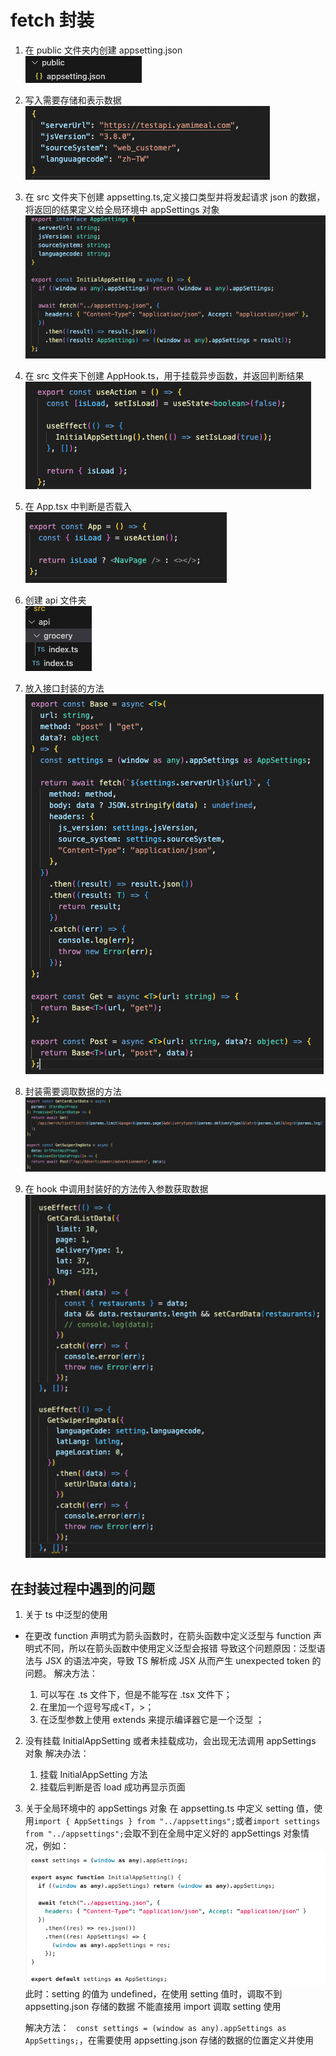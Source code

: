 # fetch 封装

1. 在 public 文件夹内创建 appsetting.json    
   ![Alt text](image-6.png)

2. 写入需要存储和表示数据   
   ![Alt text](image-7.png)
3. 在 src 文件夹下创建 appsetting.ts,定义接口类型并将发起请求 json 的数据，将返回的结果定义给全局环境中 appSettings 对象   
   ![Alt text](image-8.png)
4. 在 src 文件夹下创建 AppHook.ts，用于挂载异步函数，并返回判断结果   
   ![Alt text](image-9.png)
5. 在 App.tsx 中判断是否载入   
   ![Alt text](image-10.png)
6. 创建 api 文件夹   
   ![Alt text](image-11.png)
7. 放入接口封装的方法  
   ![Alt text](image-12.png)
8. 封装需要调取数据的方法  
   ![Alt text](image-13.png)
9. 在 hook 中调用封装好的方法传入参数获取数据  
   ![Alt text](image-14.png)

## 在封装过程中遇到的问题

1. 关于 ts 中<T>泛型的使用

- 在更改 function 声明式为箭头函数时，在箭头函数中定义泛型与 function 声明式不同，所以在箭头函数中使用<T>定义泛型会报错
  导致这个问题原因：泛型语法与 JSX 的语法冲突，导致 TS 解析成 JSX 从而产生 unexpected token 的问题。
  解决方法：
  1. <T>可以写在 .ts 文件下，但是不能写在 .tsx 文件下；
  2. 在<T>里加一个逗号写成<T，>；
  3. 在泛型参数上使用 extends 来提示编译器它是一个泛型 <T extends unknown>；

2. 没有挂载 InitialAppSetting 或者未挂载成功，会出现无法调用 appSettings 对象
   解决办法：

   1. 挂载 InitialAppSetting 方法
   2. 挂载后判断是否 load 成功再显示页面

3. 关于全局环境中的 appSettings 对象
   在 appsetting.ts 中定义 setting 值，使用`import { AppSettings } from "../appsettings";`或者`import settings from "../appsettings";`会取不到在全局中定义好的 appSettings 对象情况，例如：
   ![Alt text](image-15.png)
   此时：setting 的值为 undefined，在使用 setting 值时，调取不到 appsetting.json 存储的数据
   不能直接用 import 调取 setting 使用

   解决方法：
   ` const settings = (window as any).appSettings as AppSettings;`，在需要使用 appsetting.json 存储的数据的位置定义并使用
